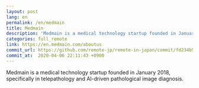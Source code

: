```yaml
---
layout: post
lang: en
permalink: /en/medmain
title: Medmain
description: 'Medmain is a medical technology startup founded in January 2018, specifically in telepathology and AI-driven pathological image diagnosis.'
categories: full_remote
link: https://en.medmain.com/aboutus
commit_url: https://github.com/remote-jp/remote-in-japan/commit/fd234b5a64df2da6c5f2352abacff15f55e6d397
commit_at:  2020-04-06 22:11:43 +0900
---
```


<p>Medmain is a medical technology startup founded in January 2018, specifically in telepathology and AI-driven pathological image diagnosis.</p>
